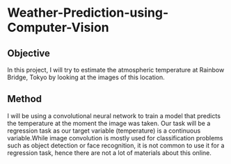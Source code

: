 # Weather-Prediction-using-Computer-Vision

## Objective

In this project, I will try to estimate the atmospheric temperature at Rainbow Bridge, Tokyo by looking at the images of this location.

## Method

I will be using a convolutional neural network to train a model that predicts the temperature at the moment the image was taken. 
Our task will be a regression task as our target variable (temperature) is a continuous variable.While image convolution is mostly used for classification problems such as object detection or face recognition, it is not common to use it for a regression task, hence there are not a lot of materials about this online.
